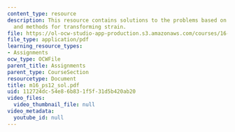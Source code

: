 ```yaml
---
content_type: resource
description: This resource contains solutions to the problems based on Mohr's circle,
  and methods for transforming strain.
file: https://ol-ocw-studio-app-production.s3.amazonaws.com/courses/16-01-unified-engineering-i-ii-iii-iv-fall-2005-spring-2006/112724dc54e86b831f5f31d5b420ab20_m16_ps12_sol.pdf
file_type: application/pdf
learning_resource_types:
- Assignments
ocw_type: OCWFile
parent_title: Assignments
parent_type: CourseSection
resourcetype: Document
title: m16_ps12_sol.pdf
uid: 112724dc-54e8-6b83-1f5f-31d5b420ab20
video_files:
  video_thumbnail_file: null
video_metadata:
  youtube_id: null
---
```

